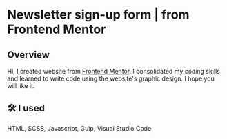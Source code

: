 # Newsletter sign-up form | from Frontend Mentor
## Overview
Hi, I created website from [Frontend Mentor](https://www.frontendmentor.io/challenges/newsletter-signup-form-with-success-message-3FC1AZbNrv). 
I consolidated my coding skills and learned to write code using the website's graphic design. I hope you will like it.
## 🛠 I used
HTML, SCSS, Javascript, Gulp, Visual Studio Code